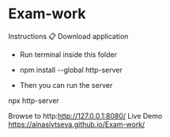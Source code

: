 # Exam-work
Instructions 📋
Download application

- Run terminal inside this folder

- npm install --global http-server

- Then you can run the server

npx http-server

Browse to http:http://127.0.0.1:8080/
Live Demo https://ainasivtseva.github.io/Exam-work/

